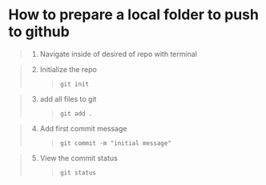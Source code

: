# How to prepare a local folder to push to github

> 1.  Navigate inside of desired of repo with terminal

> 2.  Initialize the repo
>     > `git init`

> 3.  add all files to git
>     > `git add .`

> 4.  Add first commit message
>     > `git commit -m "initial message"`

> 5.  View the commit status
>     > `git status`
